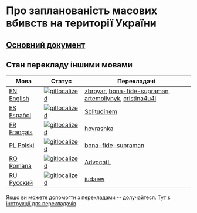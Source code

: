 # Про запланованість масових вбивств на території України

## [Основний документ](https://github.com/zbroyar/mass_killings/blob/master/Cleansing.md)

## Стан перекладу іншими мовами

| Мова                             | Статус                                                                                                                    | Перекладачі |
|----------------------------------|---------------------------------------------------------------------------------------------------------------------------|-------------|
| [EN English](./en/Cleansing.md)  | [![gitlocalized ](https://gitlocalize.com/repo/7294/en/badge.svg)](https://gitlocalize.com/repo/7294/en?utm_source=badge) | [zbroyar](https://github.com/zbroyar), [bona-fide-supraman](https://github.com/bona-fide-supraman), [artemoliynyk](https://github.com/artemoliynyk), [cristina4u4i](https://github.com/cristina4u4i) |
| [ES Español](./es/Cleansing.md)  | [![gitlocalized ](https://gitlocalize.com/repo/7294/es/badge.svg)](https://gitlocalize.com/repo/7294/es?utm_source=badge) | [Solitudinem](https://github.com/Solitudinem) |
| [FR Français](./fr/Cleansing.md) | [![gitlocalized ](https://gitlocalize.com/repo/7294/fr/badge.svg)](https://gitlocalize.com/repo/7294/fr?utm_source=badge) | [hovrashka](https://github.com/hovrashka)   |
| [PL Polski](./pl/Cleansing.md)   | [![gitlocalized ](https://gitlocalize.com/repo/7294/pl/badge.svg)](https://gitlocalize.com/repo/7294/pl?utm_source=badge) | [bona-fide-supraman](https://github.com/bona-fide-supraman) |
| [RO Română](./ro/Cleansing.md)   | [![gitlocalized ](https://gitlocalize.com/repo/7294/ro/badge.svg)](https://gitlocalize.com/repo/7294/ro?utm_source=badge) | [AdvocatL](https://github.com/AdvocatL)    |
| [RU Русский](./ru/Cleansing.md)  | [![gitlocalized ](https://gitlocalize.com/repo/7294/ru/badge.svg)](https://gitlocalize.com/repo/7294/ru?utm_source=badge) | [judaew](https://github.com/judaew)      |

Якщо ви можете допомогти з перекладами -- долучайтеся. [Тут є інструкції для перекладачів](translations.md).
